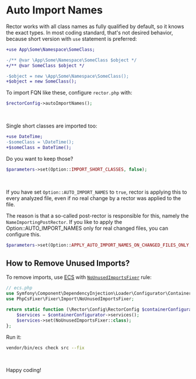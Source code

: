 # Auto Import Names

Rector works with all class names as fully qualified by default, so it knows the exact types. In most coding standard, that's not desired behavior, because short version with `use` statement is preferred:

```diff
+use App\Some\Namespace\SomeClass;

-/** @var \App\Some\Namespace\SomeClass $object */
+/** @var SomeClass $object */

-$object = new \App\Some\Namespace\SomeClass();
+$object = new SomeClass();
```


To import FQN like these, configure `rector.php` with:

```php
$rectorConfig->autoImportNames();
```

<br>

Single short classes are imported too:

```diff
+use DateTime;
-$someClass = \DateTime();
+$someClass = DateTime();
```

Do you want to keep those?

```php
$parameters->set(Option::IMPORT_SHORT_CLASSES, false);
```

<br>

If you have set `Option::AUTO_IMPORT_NAMES` to `true`, rector is applying this to every analyzed file, even if no real change by a rector was applied to the file.

The reason is that a so-called post-rector is responsible for this, namely the `NameImportingPostRector`.
If you like to apply the Option::AUTO_IMPORT_NAMES only for real changed files, you can configure this.

```php
$parameters->set(Option::APPLY_AUTO_IMPORT_NAMES_ON_CHANGED_FILES_ONLY, true);
```

## How to Remove Unused Imports?

To remove imports, use [ECS](https://github.com/symplify/easy-coding-standard) with [`NoUnusedImportsFixer`](https://github.com/FriendsOfPHP/PHP-CS-Fixer/blob/2.18/doc/rules/import/no_unused_imports.rst) rule:

```php
// ecs.php
use Symfony\Component\DependencyInjection\Loader\Configurator\ContainerConfigurator;
use PhpCsFixer\Fixer\Import\NoUnusedImportsFixer;

return static function (\Rector\Config\RectorConfig $containerConfigurator): void {
    $services = $containerConfigurator->services();
    $services->set(NoUnusedImportsFixer::class);
};
```

Run it:

```bash
vendor/bin/ecs check src --fix
```

<br>

Happy coding!
